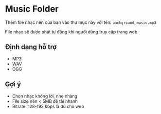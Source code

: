 # Music Folder

Thêm file nhạc nền của bạn vào thư mục này với tên: `background_music.mp3`

File nhạc sẽ được phát tự động khi người dùng truy cập trang web.

## Định dạng hỗ trợ
- MP3
- WAV  
- OGG

## Gợi ý
- Chọn nhạc không lời, nhẹ nhàng
- File size nên < 5MB để tải nhanh
- Bitrate: 128-192 kbps là đủ cho web